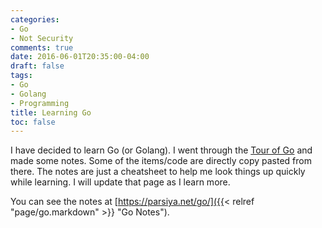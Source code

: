 ```yaml
---
categories:
- Go
- Not Security
comments: true
date: 2016-06-01T20:35:00-04:00
draft: false
tags:
- Go
- Golang
- Programming
title: Learning Go
toc: false
---
```

I have decided to learn Go (or Golang). I went through the [Tour of Go](https://tour.golang.org/) and made some notes. Some of the items/code are directly copy pasted from there. The notes are just a cheatsheet to help me look things up quickly while learning. I will update that page as I learn more.

You can see the notes at [https://parsiya.net/go/]({{< relref "page/go.markdown" >}} "Go Notes").

<!--more-->
